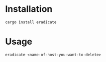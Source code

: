 # Installation
```cargo install eradicate```

# Usage

```eradicate <name-of-host-you-want-to-delete>```
